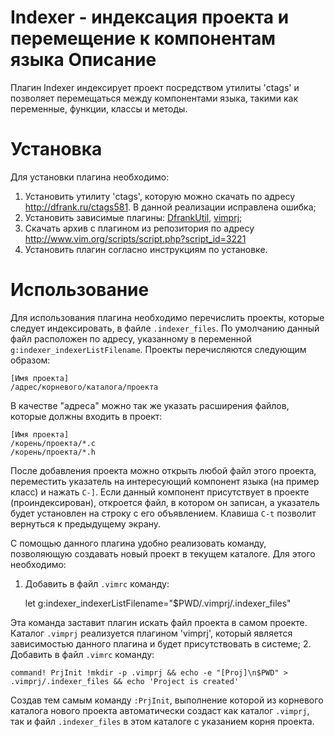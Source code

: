 Indexer - индексация проекта и перемещение к компонентам языка
Описание
========

Плагин Indexer индексирует проект посредством утилиты 'ctags' и позволяет перемещаться между компонентами языка, такими как переменные, функции, классы и методы.

Установка
=========

Для установки плагина необходимо:

1. Установить утилиту 'ctags', которую можно скачать по адресу <http://dfrank.ru/ctags581>. В данной реализации исправлена ошибка;
2. Установить зависимые плагины: [DfrankUtil](http://www.vim.org/scripts/script.php?script_id=3884), [vimprj](http://www.vim.org/scripts/script.php?script_id=3872);
3. Скачать архив с плагином из репозитория по адресу <http://www.vim.org/scripts/script.php?script_id=3221>
4. Установить плагин согласно инструкциям по установке.

Использование
=============

Для использования плагина необходимо перечислить проекты, которые следует индексировать, в файле `.indexer_files`. По умолчанию данный файл расположен по адресу, указанному в переменной `g:indexer_indexerListFilename`. Проекты перечисляются следующим образом:

    [Имя проекта]
    /адрес/корневого/каталога/проекта

В качестве "адреса" можно так же указать расширения файлов, которые должны входить в проект:

    [Имя проекта]
    /корень/проекта/*.c
    /корень/проекта/*.h

После добавления проекта можно открыть любой файл этого проекта, переместить указатель на интересующий компонент языка (на пример класс) и нажать `C-]`. Если данный компонент присутствует в проекте (проиндексирован), откроется файл, в котором он записан, а указатель будет установлен на строку с его объявлением. Клавиша `C-t` позволит вернуться к предыдущему экрану.

С помощью данного плагина удобно реализовать команду, позволяющую создавать новый проект в текущем каталоге. Для этого необходимо:

1. Добавить в файл `.vimrc` команду:

      let g:indexer_indexerListFilename="$PWD/.vimprj/.indexer_files"

  Эта команда заставит плагин искать файл проекта в самом проекте. Каталог `.vimprj` реализуется плагином 'vimprj', который является зависимостью данного плагина и будет присутствовать в системе;
2. Добавить в файл `.vimrc` команду:

    command! PrjInit !mkdir -p .vimprj && echo -e "[Proj]\n$PWD" > .vimprj/.indexer_files && echo 'Project is created'

  Создав тем самым команду `:PrjInit`, выполнение которой из корневого каталога нового проекта автоматически создаст как каталог `.vimprj`, так и файл `.indexer_files` в этом каталоге с указанием корня проекта.
